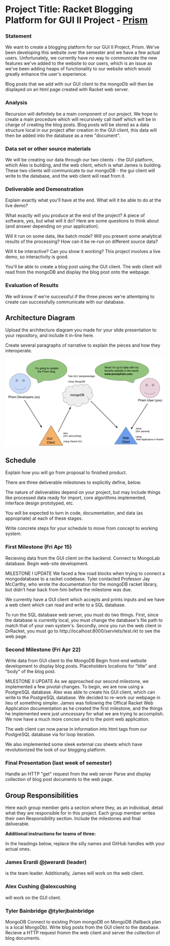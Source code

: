 # Project Title: Racket Blogging Platform for GUI II Project - [Prism](http://www.prsmphoto.com/)

### Statement
We want to create a blogging platform for our GUI II Project, Prism. We've been developing this website over the semester and we have a few actual users. Unfortunately, we currently have no way to communicate the new features we've added to the website to our users, which is an issue as we've been adding heaps of functionality to our website which would greatly enhance the user's experience.

Blog posts that we add with our GUI client to the mongoDb will then be displayed on an html page created with Racket web server.

### Analysis

Recursion will definitely be a main component of our project. We hope to create a main procedure which will recursively call itself which will be in charge of creating the blog posts. Blog posts will be stored as a data structure local in our project after creation in the GUI client, this data will then be added into the database as a new "document".


### Data set or other source materials

We will be creating our data through our two clients - the GUI platform, which Alex is building, and the web client, which is what James is building. These two clients will communicate to our mongoDB - the gui client will write to the database, and the web client will read from it.

### Deliverable and Demonstration
Explain exactly what you'll have at the end. What will it be able to do at the live demo?

What exactly will you produce at the end of the project? A piece of software, yes, but what will it do? Here are some questions to think about (and answer depending on your application).

Will it run on some data, like batch mode? Will you present some analytical results of the processing? How can it be re-run on different source data?

Will it be interactive? Can you show it working? This project involves a live demo, so interactivity is good.

You'll be able to create a blog post using the GUI client. The web client will read from the mongoDB and display the blog post onto the webpage.

### Evaluation of Results

We will know if we're successful if the three pieces we're attemtping to create can successfully communicate with our database.

## Architecture Diagram
Upload the architecture diagram you made for your slide presentation to your repository, and include it in-line here.

Create several paragraphs of narrative to explain the pieces and how they interoperate.

![Architecture Diagram](https://raw.githubusercontent.com/oplS16projects/Erardi-Cushing-Bainbridge-PrismBlogging/master/Screenshot%20from%202016-04-05%2020-21-30.png)

## Schedule
Explain how you will go from proposal to finished product.

There are three deliverable milestones to explicitly define, below.

The nature of deliverables depend on your project, but may include things like processed data ready for import, core algorithms implemented, interface design prototyped, etc.

You will be expected to turn in code, documentation, and data (as appropriate) at each of these stages.

Write concrete steps for your schedule to move from concept to working system.

### First Milestone (Fri Apr 15)
Recieving data from the GUI client on the backend.
Connect to MongoLab database.
Begin web-site development.

MILESTONE I UPDATE
We faced a few road blocks when trying to connect a mongodatabase to a racket codebase. Tyler contacted Professor Jay McCarthy, who wrote the documentation for the mongoDB racket library, but didn't hear back from him before the milestone was due.

We currently have a GUI client which accepts and prints inputs and we have a web client which can read and write to a SQL database.

To run the SQL database web server, you must do two things. First, since the database is currently local, you must change the database's file path to match that of your own system's. Secondly, once you run the web client in DrRacket, you must go to http://localhost:8000/servlets/test.rkt to see the web page. 


### Second Milestone (Fri Apr 22)
Write data from GUI client to the MongoDB
Begin front-end website development to display blog posts.
Placeholders locations for "title" and "body" of the blog post.

MILESTONE II UPDATE
As we approached our seocnd milestone, we implemented a few pivotal changes. To begin, we are now using a PostgreSQL database. Alex was able to create his GUI client, which can write to the PostgreSQL database. 
We decided to re-work our webpage in lieu of something simpler. James was following the Offical Racket Web Application documentation as he created the first milestone, and the things he implemented were just unncessary for what we are trying to accomplish. We now have a much more concise and to the point web application. 

The web client can now parse in information into html tags from our PostgreSQL database via for loop iteration. 

We also implemented some sleek external css sheets which have revolutionized the look of our blogging platform. 

### Final Presentation (last week of semester)
Handle an HTTP "get" request from the web server
Parse and display collection of blog post documents to the web page.

## Group Responsibilities
Here each group member gets a section where they, as an individual, detail what they are responsible for in this project. Each group member writes their own Responsibility section. Include the milestones and final deliverable.

**Additional instructions for teams of three:**

In the headings below, replace the silly names and GitHub handles with your actual ones.

### James Erardi @jwerardi (leader)
is the team leader. Additionally, James will work on the web client.

### Alex Cushing @alexcushing
will work on the GUI client.

### Tyler Bainbridge @tylerjbainbridge
MongoDB
Connect to existing Prism mongoDB on MongoDB (fallback plan is a local MongoDb).
Write blog posts from the GUI client to the database.
Recieve a HTTP request fromm the web client and server the collection of blog documents.
